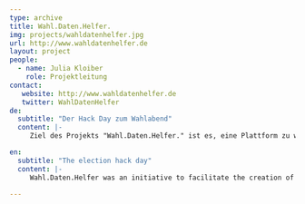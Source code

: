 ```yaml
---
type: archive
title: Wahl.Daten.Helfer.
img: projects/wahldatenhelfer.jpg
url: http://www.wahldatenhelfer.de
layout: project
people:
  - name: Julia Kloiber
    role: Projektleitung
contact:
   website: http://www.wahldatenhelfer.de
   twitter: WahlDatenHelfer
de:
  subtitle: "Der Hack Day zum Wahlabend"
  content: |-
     Ziel des Projekts "Wahl.Daten.Helfer." ist es, eine Plattform zu werden, auf der Hackathons zu Wahlen angekündigt werden. Wir wollen uns nicht nur treffen, um uns mit den aktuellen Wahldaten auseinanderzusetzen, sondern auch für bevorstehende Wahlen Toolsets und Apps zu entwickeln, die leicht adaptiert und so z.B. für die Europawahl genutzt und weiterverwendet werden können.

en:
  subtitle: "The election hack day"
  content: |-
     Wahl.Daten.Helfer was an initiative to facilitate the creation of election hackdays. Instead of meeting in order to prepare and deal with current election data, we wanted to develop tools and apps that can be used flexibly for different elections (such as the European election) in the future.
     
---
```



